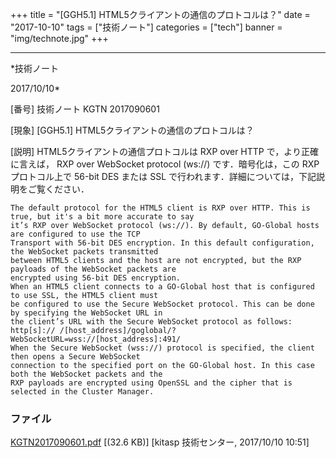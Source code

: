 ﻿+++
title = "[GGH5.1] HTML5クライアントの通信のプロトコルは？"
date = "2017-10-10"
tags = ["技術ノート"]
categories = ["tech"]
banner = "img/technote.jpg"
+++

-----------------------------------------------------------------------------------------------------------------------------

*技術ノート

2017/10/10*


[番号]
技術ノート KGTN 2017090601

[現象]
[GGH5.1] HTML5クライアントの通信のプロトコルは？

[説明]
HTML5クライアントの通信プロトコルは RXP over HTTP で，より正確に言えば，
RXP over WebSocket protocol (ws://) です．暗号化は，この RXP
プロトコル上で 56-bit DES または SSL
で行われます．詳細については，下記説明をご覧ください．

    The default protocol for the HTML5 client is RXP over HTTP. This is true, but it's a bit more accurate to say
    it’s RXP over WebSocket protocol (ws://). By default, GO-Global hosts are configured to use the TCP
    Transport with 56-bit DES encryption. In this default configuration, the WebSocket packets transmitted
    between HTML5 clients and the host are not encrypted, but the RXP payloads of the WebSocket packets are
    encrypted using 56-bit DES encryption.
    When an HTML5 client connects to a GO-Global host that is configured to use SSL, the HTML5 client must
    be configured to use the Secure WebSocket protocol. This can be done by specifying the WebSocket URL in
    the client’s URL with the Secure WebSocket protocol as follows:
    http[s]:// /[host_address]/goglobal/?WebSocketURL=wss://[host_address]:491/
    When the Secure WebSocket (wss://) protocol is specified, the client then opens a Secure WebSocket
    connection to the specified port on the GO-Global host. In this case both the WebSocket packets and the
    RXP payloads are encrypted using OpenSSL and the cipher that is selected in the Cluster Manager.


### ファイル

 
 


[KGTN2017090601.pdf](http://techreport.kitasp.net/attachments/download/3822/KGTN2017090601.pdf)
 [(32.6 KB)] [kitasp 技術センター, 2017/10/10
10:51]


 


 

